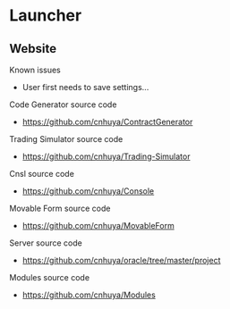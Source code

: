 # Launcher

Website
-

Known issues
- User first needs to save settings...

Code Generator source code
- https://github.com/cnhuya/ContractGenerator

Trading Simulator source code
- https://github.com/cnhuya/Trading-Simulator

Cnsl source code
- https://github.com/cnhuya/Console


Movable Form source code
- https://github.com/cnhuya/MovableForm

Server source code
- https://github.com/cnhuya/oracle/tree/master/project

Modules source code
- https://github.com/cnhuya/Modules
